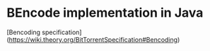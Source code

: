 BEncode implementation in Java
==========================

[Bencoding specification] (https://wiki.theory.org/BitTorrentSpecification#Bencoding)